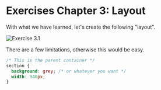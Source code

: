 # Exercises Chapter 3: Layout

With what we have learned, let's create the following "layout".

![Exercise 3.1](https://raw.githubusercontent.com/mjrio/mjr-css/master/assets/exercises3-1.png)

There are a few limitations, otherwise this would be easy.

```css
/* This is the parent container */
section {
  background: grey; /* or whatever you want */
  width: 940px;
}
```
